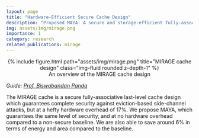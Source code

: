 ```yaml
---
layout: page
title: "Hardware-Efficient Secure Cache Design"
description: "Proposed MAYA: A secure and storage-efficient fully-associative last-level cache design"
img: assets/img/mirage.png
importance: 1
category: research
related_publications: mirage
---
```


<center>
<div class="row">
    <div class="col-sm mt-4 mt-md-0">
        {% include figure.html path="assets/img/mirage.png" title="MIRAGE cache design" class="img-fluid rounded z-depth-1" %}
    </div>
</div>
<div class="caption">
    An overview of the MIRAGE cache design
</div>
</center>

_Guide: [Prof. Biswabandan Panda](https://www.cse.iitb.ac.in/~biswa/)_  

The MIRAGE cache is a secure fully-associative last-level cache design which guarantees complete security against eviction-based side-channel attacks, but at a hefty hardware overhead of 17%. We propose MAYA, which guarantees the same level of security, and at no hardware overhead compared to a non-secure baseline. We are also able to save around 6% in terms of energy and area compared to the baseline.

